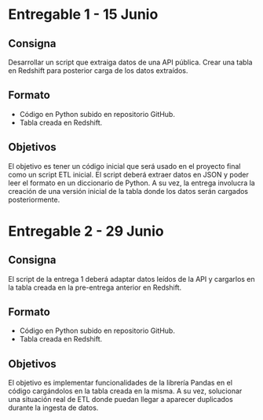 # Entregable 1 - 15 Junio
## Consigna
Desarrollar un script que extraiga datos de una API pública. Crear una tabla en Redshift para posterior carga de los datos extraídos.

## Formato
- Código en Python subido en repositorio GitHub.
- Tabla creada en Redshift.

## Objetivos
El objetivo es tener un código inicial que será usado en el proyecto final como un script ETL inicial. El script deberá extraer datos en JSON y poder leer el formato en un diccionario de Python. A su vez, la entrega involucra la creación de una versión inicial de la tabla donde los datos serán cargados posteriormente.

# Entregable 2 - 29 Junio
## Consigna
El script de la entrega 1 deberá adaptar datos leídos de la API y cargarlos en la tabla creada en la pre-entrega anterior en Redshift.

## Formato
- Código en Python subido en repositorio GitHub.
- Tabla creada en Redshift.

## Objetivos
El objetivo es implementar funcionalidades de la librería Pandas en el código cargándolos en la tabla creada en la misma. A su vez, solucionar una situación real de ETL donde puedan llegar a aparecer duplicados durante la ingesta de datos.
